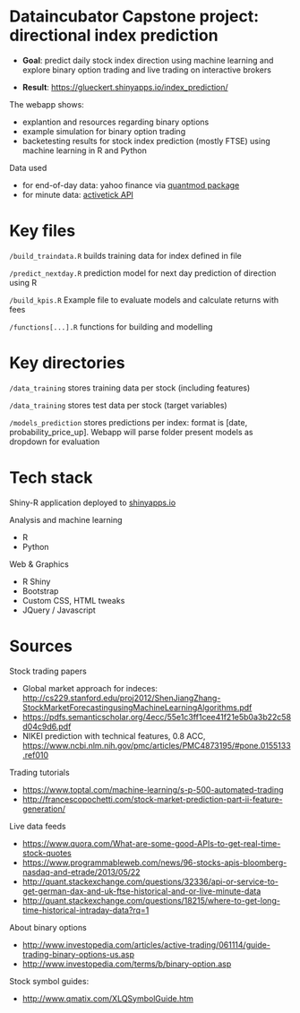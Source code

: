 Dataincubator Capstone project: directional index prediction
===============================================================================

* **Goal**: predict daily stock index direction using machine learning and explore binary option trading and live trading on interactive brokers

* **Result**: https://glueckert.shinyapps.io/index_prediction/

The webapp shows:

* explantion and resources regarding binary options
* example simulation for binary option trading
* backetesting results for stock index prediction (mostly FTSE) using machine learning in R and Python

Data used

* for end-of-day data: yahoo finance via [quantmod package](https://cran.r-project.org/web/packages/quantmod/quantmod.pdf)
* for minute data: [activetick API](http://wwww.activetick.com)

Key files
===============================================================================
`/build_traindata.R`
builds training data for index defined in file

`/predict_nextday.R`
prediction model for next day prediction of direction using R

`/build_kpis.R`
Example file to evaluate models and calculate returns with fees

`/functions[...].R`
functions for building and modelling

Key directories
===============================================================================
`/data_training`
stores training data per stock (including features)

`/data_training`
stores test data per stock (target variables)

`/models_prediction`
stores predictions per index: format is [date, probability_price_up]. Webapp will parse folder present models as dropdown for evaluation

Tech stack
===============================================================================
Shiny-R application deployed to <a href="http://www.shinyapps.io/" target="_blank">shinyapps.io</a>

Analysis and machine learning
  * R
  * Python

Web & Graphics
  * R Shiny
  * Bootstrap
  * Custom CSS, HTML tweaks
  * JQuery / Javascript

Sources 
===============================================================================
Stock trading papers
* Global market approach for indeces: http://cs229.stanford.edu/proj2012/ShenJiangZhang-StockMarketForecastingusingMachineLearningAlgorithms.pdf
* https://pdfs.semanticscholar.org/4ecc/55e1c3ff1cee41f21e5b0a3b22c58d04c9d6.pdf
* NIKEI prediction with technical features, 0.8 ACC, https://www.ncbi.nlm.nih.gov/pmc/articles/PMC4873195/#pone.0155133.ref010 

Trading tutorials
* https://www.toptal.com/machine-learning/s-p-500-automated-trading
* http://francescopochetti.com/stock-market-prediction-part-ii-feature-generation/

Live data feeds
* https://www.quora.com/What-are-some-good-APIs-to-get-real-time-stock-quotes
* https://www.programmableweb.com/news/96-stocks-apis-bloomberg-nasdaq-and-etrade/2013/05/22
* http://quant.stackexchange.com/questions/32336/api-or-service-to-get-german-dax-and-uk-ftse-historical-and-or-live-minute-data
* http://quant.stackexchange.com/questions/18215/where-to-get-long-time-historical-intraday-data?rq=1

About binary options
* http://www.investopedia.com/articles/active-trading/061114/guide-trading-binary-options-us.asp
* http://www.investopedia.com/terms/b/binary-option.asp

Stock symbol guides:
* http://www.qmatix.com/XLQSymbolGuide.htm